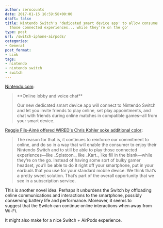 ```yaml
---
author: zerocounts
date: 2017-01-15 16:59:58+00:00
draft: false
title: Nintendo Switch's 'dedicated smart device app' to allow consumers 'to play
  those connected experiences... while they’re on the go'
type: post
url: /switch-iphone-airpods/
categories:
- General
post_format:
- Link
tags:
- nintendo
- nintendo switch
- switch
---
```


[Nintendo.com](http://www.nintendo.com/switch/online-service/):


<blockquote>**Online lobby and voice chat**

Our new dedicated smart device app will connect to Nintendo Switch and let you invite friends to play online, set play appointments, and chat with friends during online matches in compatible games─all from your smart device.</blockquote>


[Reggie Fils-Aimé offered WIRED's Chris Kohler soke additional color](https://www.wired.com/2017/01/reggie-fils-aime-nintendo-interview/):


<blockquote>The reason for that is, it continues to reinforce our commitment to online, and do so in a way that will enable the consumer to enjoy their Nintendo Switch and to still be able to play those connected experiences—like _Splatoon_, like _Kart_, like fill in the blank—while they’re on the go. Instead of having some sort of bulky gamer headset, you’ll be able to do it right off your smartphone, put in your earbuds that you use for your standard mobile device. We think that’s a pretty sweet solution. That’s part of the overall opportunity that we see in a subscription service.</blockquote>


This is another novel idea. Perhaps it unburdens the Switch by offloading online communications and interactions to the smartphone, possibly conserving battery life and performance. Moreover, it seems to suggest that the Switch can continue online interactions when away from Wi-Fi.

It might also make for a nice Switch + AirPods experience.
